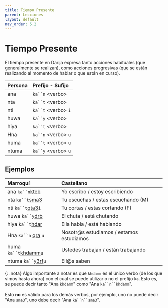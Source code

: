 ```yaml
---
title: Tiempo Presente
parent: Lecciones
layout: default
nav_order: 5.2
---
```


# Tiempo Presente

El tiempo presente en Darija expresa tanto acciones habituales (que generalmente se realizan), como acciones progresivas (que se están realizando al momento de hablar o que están en curso).

| Persona | Prefijo - Sufijo      |
|:--------|:----------------------|
| ana     | `ka``n` \<verbo\>     |
| nta     | `ka``t` \<verbo\>     |
| nti     | `ka``t` \<verbo\> `i` |
| huwa    | `ka``y` \<verbo\>     |
| hiya    | `ka``t` \<verbo\>     |
| Hna     | `ka``n` \<verbo\> `u` |
| huma    | `ka``t` \<verbo\> `u` |
| ntuma   | `ka``y` \<verbo\> `u` |


## Ejemplos

| Marroquí                                   | Castellano                               |
|:-------------------------------------------|:-----------------------------------------|
| ana `ka``n`[kteb](../verbos/escribir)      | Yo escribo / estoy escribiendo           |
| nta `ka``t`[sma3](../verbos/escuchar)      | Tu escuchas / estas escuchando (M)       |
| nti `ka``t`[qta3](../verbos/cortar)`i`     | Tu cortas / estas cortando (F)           |
| huwa `ka``y`[drb](../verbos/chutar)        | El chuta / está chutando                 |
| hiya `ka``t`[hdar](../verbos/hablar)       | Ella habla / está hablando               |
| Hna  `ka``n` [qra](../verbos/estudiar) `u` | Nosotr@s estudiamos / estamos estudiamos |
| huma `ka``t`[khdamm](../verbos/trabajar)`u` | Ustedes trabajan / están trabajando      |
| ntuma `ka``y`[3rf](../verbos/saber)`u`     | Ell@s saben                              |

{: .nota}
Algo importante a notar es que `khdamm` es el único verbo (de los que vimos hasta ahora) con el
cual se puede utilizar o no el prefijo `ka`. Esto es, se puede decir tanto "Ana `khdamm`" como "Ana `ka``n``khdamm`".
<br /><br />
Esto **no** es válido para los demás verbos, por ejemplo, uno no puede decir "Ana `sma3`", uno debe decir "Ana `ka``n``sma3`".